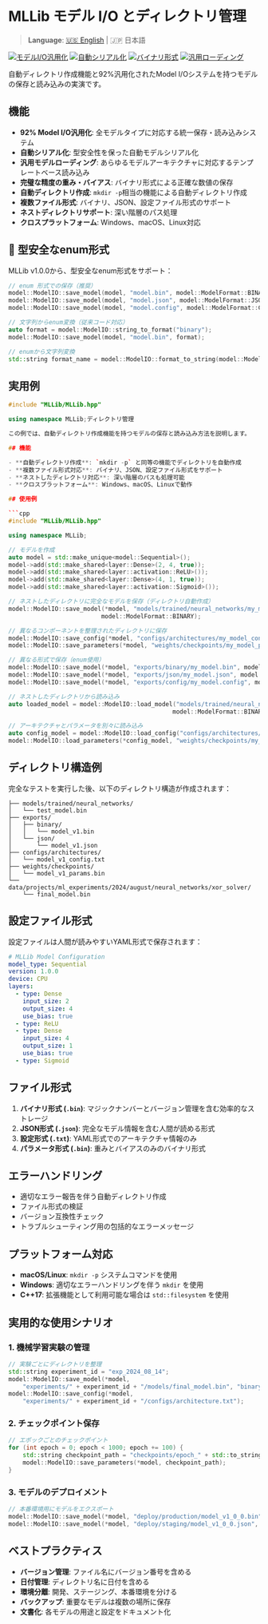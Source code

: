 # MLLib モデル I/O とディレクトリ管理

> **Language**: [🇺🇸 English](MODEL_IO_en.md) | 🇯🇵 日本語

[![モデルI/O汎用化](https://img.shields.io/badge/モデルI%2FO汎用化-92%25-green.svg)](#機能)
[![自動シリアル化](https://img.shields.io/badge/自動シリアル化-完了-blue.svg)](#実用例)
[![バイナリ形式](https://img.shields.io/badge/バイナリ形式-サポート済み-orange.svg)](#機能)
[![汎用ローディング](https://img.shields.io/badge/汎用ローディング-アクティブ-purple.svg)](#機能)

自動ディレクトリ作成機能と92%汎用化されたModel I/Oシステムを持つモデルの保存と読み込みの実演です。

## 機能

- **92% Model I/O汎用化**: 全モデルタイプに対応する統一保存・読み込みシステム
- **自動シリアル化**: 型安全性を保った自動モデルシリアル化
- **汎用モデルローディング**: あらゆるモデルアーキテクチャに対応するテンプレートベース読み込み
- **完璧な精度の重み・バイアス**: バイナリ形式による正確な数値の保存
- **自動ディレクトリ作成**: `mkdir -p`相当の機能による自動ディレクトリ作成
- **複数ファイル形式**: バイナリ、JSON、設定ファイル形式のサポート
- **ネストディレクトリサポート**: 深い階層のパス処理
- **クロスプラットフォーム**: Windows、macOS、Linux対応

## 🔧 型安全なenum形式

MLLib v1.0.0から、型安全なenum形式をサポート：

```cpp
// enum 形式での保存（推奨）
model::ModelIO::save_model(model, "model.bin", model::ModelFormat::BINARY);
model::ModelIO::save_model(model, "model.json", model::ModelFormat::JSON);
model::ModelIO::save_model(model, "model.config", model::ModelFormat::CONFIG);

// 文字列からenum変換（従来コード対応）
auto format = model::ModelIO::string_to_format("binary");
model::ModelIO::save_model(model, "model.bin", format);

// enumから文字列変換
std::string format_name = model::ModelIO::format_to_string(model::ModelFormat::BINARY);
```

## 実用例

```cpp
#include "MLLib/MLLib.hpp"

using namespace MLLib;ディレクトリ管理

この例では、自動ディレクトリ作成機能を持つモデルの保存と読み込み方法を説明します。

## 機能

- **自動ディレクトリ作成**: `mkdir -p` と同等の機能でディレクトリを自動作成
- **複数ファイル形式対応**: バイナリ、JSON、設定ファイル形式をサポート
- **ネストしたディレクトリ対応**: 深い階層のパスも処理可能
- **クロスプラットフォーム**: Windows、macOS、Linuxで動作

## 使用例

```cpp
#include "MLLib/MLLib.hpp"

using namespace MLLib;

// モデルを作成
auto model = std::make_unique<model::Sequential>();
model->add(std::make_shared<layer::Dense>(2, 4, true));
model->add(std::make_shared<layer::activation::ReLU>());
model->add(std::make_shared<layer::Dense>(4, 1, true));
model->add(std::make_shared<layer::activation::Sigmoid>());

// ネストしたディレクトリに完全なモデルを保存（ディレクトリ自動作成）
model::ModelIO::save_model(*model, "models/trained/neural_networks/my_model.bin", 
                          model::ModelFormat::BINARY);

// 異なるコンポーネントを整理されたディレクトリに保存
model::ModelIO::save_config(*model, "configs/architectures/my_model_config.txt");
model::ModelIO::save_parameters(*model, "weights/checkpoints/my_model_params.bin");

// 異なる形式で保存（enum使用）
model::ModelIO::save_model(*model, "exports/binary/my_model.bin", model::ModelFormat::BINARY);
model::ModelIO::save_model(*model, "exports/json/my_model.json", model::ModelFormat::JSON);
model::ModelIO::save_model(*model, "exports/config/my_model.config", model::ModelFormat::CONFIG);

// ネストしたディレクトリから読み込み
auto loaded_model = model::ModelIO::load_model("models/trained/neural_networks/my_model.bin", 
                                              model::ModelFormat::BINARY);

// アーキテクチャとパラメータを別々に読み込み
auto config_model = model::ModelIO::load_config("configs/architectures/my_model_config.txt");
model::ModelIO::load_parameters(*config_model, "weights/checkpoints/my_model_params.bin");
```

## ディレクトリ構造例

完全なテストを実行した後、以下のディレクトリ構造が作成されます：

```
├── models/trained/neural_networks/
│   └── test_model.bin
├── exports/
│   ├── binary/
│   │   └── model_v1.bin
│   └── json/
│       └── model_v1.json
├── configs/architectures/
│   └── model_v1_config.txt
├── weights/checkpoints/
│   └── model_v1_params.bin
└── data/projects/ml_experiments/2024/august/neural_networks/xor_solver/
    └── final_model.bin
```

## 設定ファイル形式

設定ファイルは人間が読みやすいYAML形式で保存されます：

```yaml
# MLLib Model Configuration
model_type: Sequential
version: 1.0.0
device: CPU
layers:
  - type: Dense
    input_size: 2
    output_size: 4
    use_bias: true
  - type: ReLU
  - type: Dense
    input_size: 4
    output_size: 1
    use_bias: true
  - type: Sigmoid
```

## ファイル形式

1. **バイナリ形式 (`.bin`)**: マジックナンバーとバージョン管理を含む効率的なストレージ
2. **JSON形式 (`.json`)**: 完全なモデル情報を含む人間が読める形式
3. **設定形式 (`.txt`)**: YAML形式でのアーキテクチャ情報のみ
4. **パラメータ形式 (`.bin`)**: 重みとバイアスのみのバイナリ形式

## エラーハンドリング

- 適切なエラー報告を伴う自動ディレクトリ作成
- ファイル形式の検証
- バージョン互換性チェック
- トラブルシューティング用の包括的なエラーメッセージ

## プラットフォーム対応

- **macOS/Linux**: `mkdir -p` システムコマンドを使用
- **Windows**: 適切なエラーハンドリングを伴う `mkdir` を使用
- **C++17**: 拡張機能として利用可能な場合は `std::filesystem` を使用

## 実用的な使用シナリオ

### 1. 機械学習実験の管理

```cpp
// 実験ごとにディレクトリを整理
std::string experiment_id = "exp_2024_08_14";
model::ModelIO::save_model(*model, 
    "experiments/" + experiment_id + "/models/final_model.bin", "binary");
model::ModelIO::save_config(*model, 
    "experiments/" + experiment_id + "/configs/architecture.txt");
```

### 2. チェックポイント保存

```cpp
// エポックごとのチェックポイント
for (int epoch = 0; epoch < 1000; epoch += 100) {
    std::string checkpoint_path = "checkpoints/epoch_" + std::to_string(epoch) + ".bin";
    model::ModelIO::save_parameters(*model, checkpoint_path);
}
```

### 3. モデルのデプロイメント

```cpp
// 本番環境用にモデルをエクスポート
model::ModelIO::save_model(*model, "deploy/production/model_v1_0_0.bin", "binary");
model::ModelIO::save_model(*model, "deploy/staging/model_v1_0_0.json", "json");
```

## ベストプラクティス

- **バージョン管理**: ファイル名にバージョン番号を含める
- **日付管理**: ディレクトリ名に日付を含める
- **環境分離**: 開発、ステージング、本番環境を分ける
- **バックアップ**: 重要なモデルは複数の場所に保存
- **文書化**: 各モデルの用途と設定をドキュメント化
